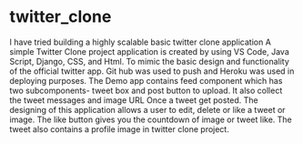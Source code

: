 # twitter_clone
I have tried building a highly scalable basic twitter clone application
A simple Twitter Clone project application is created by using VS Code, Java Script, Django, CSS, and Html.
To mimic the basic design and functionality of the official twitter app.
Git hub was used to push and Heroku was used in deploying purposes. 
The Demo app contains feed component which has two subcomponents- tweet box and post button to upload.
It also collect the tweet messages and image URL
Once a tweet get posted. The designing of this application allows a user to edit, delete or like a tweet or image.
The like button gives you the countdown of image or tweet like.
The tweet also contains a profile image in twitter clone project.

